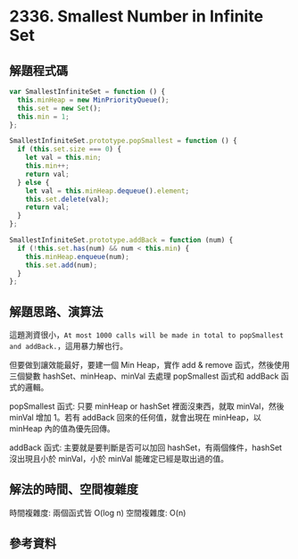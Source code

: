 # 2336. Smallest Number in Infinite Set

## 解題程式碼

```javascript
var SmallestInfiniteSet = function () {
  this.minHeap = new MinPriorityQueue();
  this.set = new Set();
  this.min = 1;
};

SmallestInfiniteSet.prototype.popSmallest = function () {
  if (this.set.size === 0) {
    let val = this.min;
    this.min++;
    return val;
  } else {
    let val = this.minHeap.dequeue().element;
    this.set.delete(val);
    return val;
  }
};

SmallestInfiniteSet.prototype.addBack = function (num) {
  if (!this.set.has(num) && num < this.min) {
    this.minHeap.enqueue(num);
    this.set.add(num);
  }
};
```

## 解題思路、演算法

這題測資很小，`At most 1000 calls will be made in total to popSmallest and addBack.`，這用暴力解也行。

但要做到讓效能最好，要建一個 Min Heap，實作 add & remove 函式，然後使用三個變數 hashSet、minHeap、minVal 去處理 popSmallest 函式和 addBack 函式的邏輯。

popSmallest 函式: 只要 minHeap or hashSet 裡面沒東西，就取 minVal，然後 minVal 增加 1。若有 addBack 回來的任何值，就會出現在 minHeap，以 minHeap 內的值為優先回傳。

addBack 函式: 主要就是要判斷是否可以加回 hashSet，有兩個條件，hashSet 沒出現且小於 minVal，小於 minVal 能確定已經是取出過的值。

## 解法的時間、空間複雜度

時間複雜度: 兩個函式皆 O(log n)
空間複雜度: O(n)

## 參考資料
